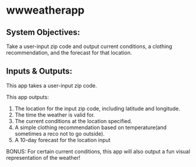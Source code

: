 # wwweatherapp

## System Objectives:
Take a user-input zip code and output current conditions, a clothing recommendation, and the forecast for that location.

## Inputs & Outputs:

This app takes a user-input zip code.

This app outputs:
1) The location for the input zip code, including latitude and longitude.
2) The time the weather is valid for.
3) The current conditions at the location specified.
4) A simple clothing recommendation based on temperature(and sometimes a reco not to go outside).
5) A 10-day forecast for the location input

BONUS: For certain current conditions, this app will also output a fun visual representation of the weather!
